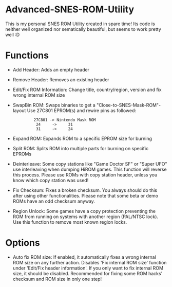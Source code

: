 # Advanced-SNES-ROM-Utility
This is my personal SNES ROM Utility created in spare time!
Its code is neither well organized nor sematically beautiful, but seems to work pretty well :D

# Functions

- Add Header: Adds an empty header

- Remove Header: Removes an existing header

- Edit/Fix ROM Information: Change title, country/region, version and fix
                            wrong internal ROM size

- SwapBin ROM: Swaps binaries to get a "Close-to-SNES-Mask-ROM"-layout
			   Use 27C801 EPROM(s) and rewire pins as followed:
			   
			   27C801 -> Nintendo Mask ROM
			   	24     ->     31
			   	31     ->     24

- Expand ROM: Expands ROM to a specific EPROM size for burning

- Split ROM: Splits ROM into multiple parts for burning on specific EPROMs

- Deinterleave: Some copy stations like "Game Doctor SF" or "Super UFO"
                use interleaving when dumping HiROM games. This function
                will reverse this process. Please use ROMs with copy station
                header, unless you know which copy station was used!

- Fix Checksum: Fixes a broken checksum. You always should do this after
                using other functionalities. Please note that some beta or demo
                ROMs have an odd checksum anyway.

- Region Unlock: Some games have a copy protection preventing the ROM from
                 running on systems with another region (PAL/NTSC lock).
                 Use this function to remove most known region locks.

# Options
- Auto fix ROM size: If enabled, it automatically fixes a wrong internal ROM
                     size on any further action. Disables 'Fix internal ROM size'
                     function under 'Edit/Fix header information'. If you only
                     want to fix internal ROM size, it should be disabled.
                     Recommended for fixing some ROM hacks' checksum and
                     ROM size in only one step!
